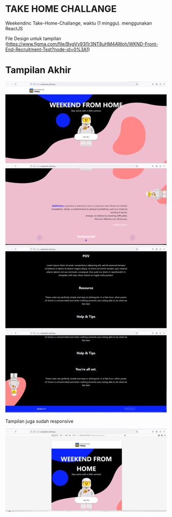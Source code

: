 # TAKE HOME CHALLANGE

Weekendinc Take-Home-Challange, waktu (1 minggu). menggunakan ReactJS

File Design untuk tampilan (https://www.figma.com/file/BvgVv93I1r3NT8uHM4AWoh/WKND-Front-End-Recruitment-Test?node-id=0%3A1)

<h1>Tampilan Akhir</h1>

<img src="https://github.com/Ridwan0126/Project-Weekendinc/blob/7fd06fe67301db6f0b24a14cacfca4205fdc2e4f/Screenshot%20(75)%20-%20Copy.png" alt="Awesome README Templates" />
<img src="https://github.com/Ridwan0126/Project-Weekendinc/blob/d9f29c30b99bca754a355a9eaf237558ef33f2c0/Screenshot%20(76)%20-%20Copy.png" alt="Awesome README Templates" />
<img src="https://github.com/Ridwan0126/Project-Weekendinc/blob/742269009ee2067fd76337fae1d7794b6226fc4f/Screenshot%20(77)%20-%20Copy.png" alt="Awesome README Templates" />
<img src="https://github.com/Ridwan0126/Project-Weekendinc/blob/2ea35e297f1e2571aba182f0b0a5faca4ea6d389/Screenshot%20(78).png" alt="Awesome README Templates" />
<p>Tampilan juga sudah responsive</p>
<img src="https://github.com/Ridwan0126/Project-Weekendinc/blob/4b283e8273a6f24887f868e65463112881a42247/Screenshot%20(79).png" alt="Awesome README Templates" />


